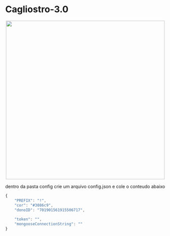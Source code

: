 # Cagliostro-3.0

<div align="center">
<img src="https://user-images.githubusercontent.com/69448732/147867887-b345d9ca-c586-4b8c-b014-a59972f32376.png" width="500px" />
</div>

dentro da pasta config crie um arquivo config.json e cole o conteudo abaixo 
```js
{
    "PREFIX": "!",
    "cor": "#3086c9",
    "donoID": "701901561915506717",
    
    "token": "",
    "mongooseConnectionString": ""
}
```

